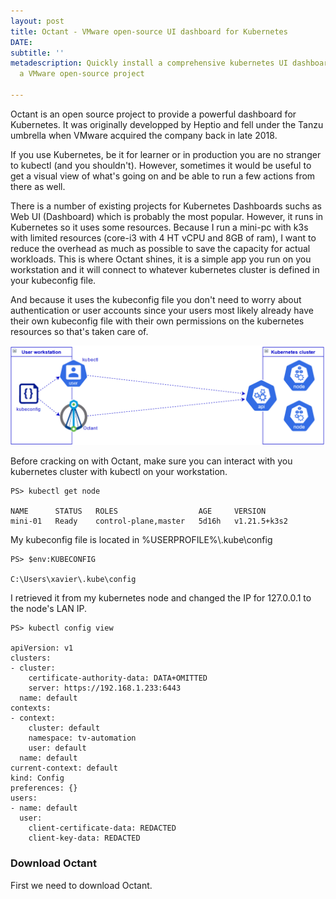 ```yaml
---
layout: post
title: Octant - VMware open-source UI dashboard for Kubernetes
DATE: 
subtitle: ''
metadescription: Quickly install a comprehensive kubernetes UI dashboard with Octant,
  a VMware open-source project

---
```

Octant is an open source project to provide a powerful dashboard for Kubernetes. It was originally developped by Heptio and fell under the Tanzu umbrella when VMware acquired the company back in late 2018.

If you use Kubernetes, be it for learner or in production you are no stranger to kubectl (and you shouldn't). However, sometimes it would be useful to get a visual view of what's going on and be able to run a few actions from there as well. 

  
There is a number of existing projects for Kubernetes Dashboards suchs as Web UI (Dashboard) which is probably the most popular. However, it runs in Kubernetes so it uses some resources. Because I run a mini-pc with k3s with limited resources (core-i3 with 4 HT vCPU and 8GB of ram), I want to reduce the overhead as much as possible to save the capacity for actual workloads. This is where Octant shines, it is a simple app you run on you workstation and it will connect to whatever kubernetes cluster is defined in your kubeconfig file.

And because it uses the kubeconfig file you don't need to worry about authentication or user accounts since your users most likely already have their own kubeconfig file with their own permissions on the kubernetes resources so that's taken care of.

![](/img/octant1.png)

Before cracking on with Octant, make sure you can interact with you kubernetes cluster with kubectl on your workstation. 

    PS> kubectl get node
    
    NAME      STATUS   ROLES                  AGE     VERSION
    mini-01   Ready    control-plane,master   5d16h   v1.21.5+k3s2

My kubeconfig file is located in %USERPROFILE%\\.kube\\config

    PS> $env:KUBECONFIG
    
    C:\Users\xavier\.kube\config

I retrieved it from my kubernetes node and changed the IP for 127.0.0.1 to the node's LAN IP.

    PS> kubectl config view
    
    apiVersion: v1
    clusters:
    - cluster:
        certificate-authority-data: DATA+OMITTED
        server: https://192.168.1.233:6443
      name: default
    contexts:
    - context:
        cluster: default
        namespace: tv-automation
        user: default
      name: default
    current-context: default
    kind: Config
    preferences: {}
    users:
    - name: default
      user:
        client-certificate-data: REDACTED
        client-key-data: REDACTED

### Download Octant

First we need to download Octant.